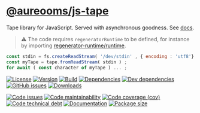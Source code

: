 [@aureooms/js-tape](https://aureooms.github.io/js-tape)
==

Tape library for JavaScript. Served with asynchronous goodness.
See [docs](https://aureooms.github.io/js-tape/index.html).

> :warning: The code requires `regeneratorRuntime` to be defined, for instance by importing
> [regenerator-runtime/runtime](https://www.npmjs.com/package/regenerator-runtime).

```js
const stdin = fs.createReadStream( '/dev/stdin' , { encoding : 'utf8'} ) ;
const myTape = tape.fromReadStream( stdin ) ;
for await ( const character of myTape ) ... ;
```

[![License](https://img.shields.io/github/license/aureooms/js-tape.svg)](https://raw.githubusercontent.com/aureooms/js-tape/main/LICENSE)
[![Version](https://img.shields.io/npm/v/@aureooms/js-tape.svg)](https://www.npmjs.org/package/@aureooms/js-tape)
[![Build](https://img.shields.io/travis/aureooms/js-tape/main.svg)](https://travis-ci.org/aureooms/js-tape/branches)
[![Dependencies](https://img.shields.io/david/aureooms/js-tape.svg)](https://david-dm.org/aureooms/js-tape)
[![Dev dependencies](https://img.shields.io/david/dev/aureooms/js-tape.svg)](https://david-dm.org/aureooms/js-tape?type=dev)
[![GitHub issues](https://img.shields.io/github/issues/aureooms/js-tape.svg)](https://github.com/aureooms/js-tape/issues)
[![Downloads](https://img.shields.io/npm/dm/@aureooms/js-tape.svg)](https://www.npmjs.org/package/@aureooms/js-tape)

[![Code issues](https://img.shields.io/codeclimate/issues/aureooms/js-tape.svg)](https://codeclimate.com/github/aureooms/js-tape/issues)
[![Code maintainability](https://img.shields.io/codeclimate/maintainability/aureooms/js-tape.svg)](https://codeclimate.com/github/aureooms/js-tape/trends/churn)
[![Code coverage (cov)](https://img.shields.io/codecov/c/gh/aureooms/js-tape/main.svg)](https://codecov.io/gh/aureooms/js-tape)
[![Code technical debt](https://img.shields.io/codeclimate/tech-debt/aureooms/js-tape.svg)](https://codeclimate.com/github/aureooms/js-tape/trends/technical_debt)
[![Documentation](https://aureooms.github.io/js-tape/badge.svg)](https://aureooms.github.io/js-tape/source.html)
[![Package size](https://img.shields.io/bundlephobia/minzip/@aureooms/js-tape)](https://bundlephobia.com/result?p=@aureooms/js-tape)
